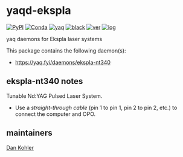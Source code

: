 # yaqd-ekspla

[![PyPI](https://img.shields.io/pypi/v/yaqd-ekspla)](https://pypi.org/project/yaqd-ekspla)
[![Conda](https://img.shields.io/conda/vn/conda-forge/yaqd-ekspla)](https://anaconda.org/conda-forge/yaqd-ekspla)
[![yaq](https://img.shields.io/badge/framework-yaq-orange)](https://yaq.fyi/)
[![black](https://img.shields.io/badge/code--style-black-black)](https://black.readthedocs.io/)
[![ver](https://img.shields.io/badge/calver-YYYY.M.MICRO-blue)](https://calver.org/)
[![log](https://img.shields.io/badge/change-log-informational)](https://github.com/yaq-project/yaqd-ekspla/blob/main/CHANGELOG.md)

yaq daemons for Ekspla laser systems

This package contains the following daemon(s):

- https://yaq.fyi/daemons/ekspla-nt340

## ekspla-nt340 notes
Tunable Nd:YAG Pulsed Laser System.
 * Use a _straight-through cable_ (pin 1 to pin 1, pin 2 to pin 2, etc.) to connect the computer and OPO.

## maintainers

[Dan Kohler](https://github.com/ddkohler)
